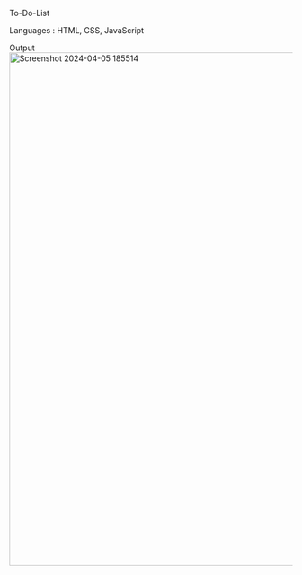 To-Do-List

Languages : HTML, CSS, JavaScript 

Output 
<img width="1822" height="914" alt="Screenshot 2024-04-05 185514" src="https://github.com/user-attachments/assets/7ce4e0ac-75e0-4aeb-bdf7-b57fc94bf18d" />
